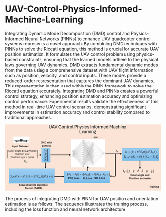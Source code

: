 # UAV-Control-Physics-Informed-Machine-Learning

Integrating Dynamic Mode Decomposition (DMD) control and Physics-Informed Neural Networks (PINNs) to enhance UAV quadcopter control systems represents a novel approach. By combining DMD techniques with PINNs to solve the Riccati equation, this method is crucial for accurate UAV position estimation. It formulates the UAV control problem using physics-based constraints, ensuring that the learned models adhere to the physical laws governing UAV dynamics. DMD extracts fundamental dynamic modes from the data using a comprehensive dataset with UAV flight information such as position, velocity, and control inputs. These modes provide a reduced-order representation that captures the dominant UAV dynamics. This representation is then used within the PINN framework to solve the Riccati equation accurately. Integrating DMD and PINNs creates a powerful control strategy, enhancing position estimation accuracy and optimizing control performance. Experimental results validate the effectiveness of this method in real-time UAV control scenarios, demonstrating significant improvements in estimation accuracy and control stability compared to traditional approaches.

![](https://github.com/1Px-Vision/UAV-Control-Physics-Informed-Machine-Learning/blob/main/PINN_M.jpg)

The process of integrating DMD with PINN for UAV position and orientation estimation is as follows: The sequence illustrates the training process, including the loss function and neural network architecture
